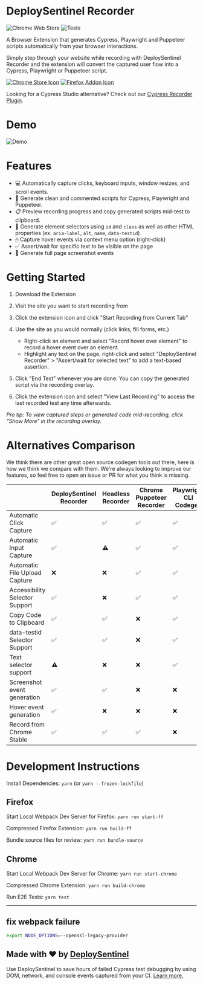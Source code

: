 # DeploySentinel Recorder

![Chrome Web Store](https://img.shields.io/chrome-web-store/rating/geggbdbnidkhbnbjoganapfhkpgkndfo?color=8F57F3&label=Chrome%20Rating)
![Tests](https://github.com/DeploySentinel/Recorder/actions/workflows/main.yml/badge.svg)

A Browser Extension that generates Cypress, Playwright and Puppeteer scripts
automatically from your browser interactions.

Simply step through your website while recording with DeploySentinel Recorder
and the extension will convert the captured user flow into a Cypress, Playwright
or Puppeteer script.

[![Chrome Store Icon](assets/ChromeStoreIcon.png)](https://chrome.google.com/webstore/detail/deploysentinel-recorder/geggbdbnidkhbnbjoganapfhkpgkndfo)
[![Firefox Addon Icon](assets/FirefoxAddonIcon.png)](https://addons.mozilla.org/en-US/firefox/addon/deploysentinel-recorder/)

Looking for a Cypress Studio alternative? Check out our
[Cypress Recorder Plugin](https://github.com/DeploySentinel/cypress-recorder).

# Demo

![Demo](assets/demo.gif)

# Features

- 💻 Automatically capture clicks, keyboard inputs, window resizes, and scroll
  events.
- 🤖 Generate clean and commented scripts for Cypress, Playwright and Puppeteer.
- 📋 Preview recording progress and copy generated scripts mid-test to
  clipboard.
- 📛 Generate element selectors using `id` and `class` as well as other HTML
  properties (ex. `aria-label`, `alt`, `name`, `data-testid`)
- 🖱 Capture hover events via context menu option (right-click)
- ✅ Assert/wait for specific text to be visible on the page
- 📸 Generate full page screenshot events

# Getting Started

1. Download the Extension
2. Visit the site you want to start recording from
3. Click the extension icon and click "Start Recording from Current Tab"
4. Use the site as you would normally (click links, fill forms, etc.)

   - Right-click an element and select "Record hover over element" to record a
     hover event over an element.
   - Highlight any text on the page, right-click and select "DeploySentinel
     Recorder" > "Assert/wait for selected text" to add a text-based assertion.

5. Click "End Test" whenever you are done. You can copy the generated script via
   the recording overlay.
6. Click the extension icon and select "View Last Recording" to access the last
   recorded test any time afterwards.

_Pro tip: To view captured steps or generated code mid-recording, click "Show
More" in the recording overlay._

# Alternatives Comparison

We think there are other great open source codegen tools out there, here is how
we think we compare with them. We're always looking to improve our features, so
feel free to open an issue or PR for what you think is missing.

|                                | DeploySentinel Recorder | Headless Recorder | Chrome Puppeteer Recorder | Playwright CLI Codegen |
| ------------------------------ | ----------------------- | ----------------- | ------------------------- | ---------------------- |
| Automatic Click Capture        | ✅                      | ✅                | ✅                        | ✅                     |
| Automatic Input Capture        | ✅                      | ⚠                 | ✅                        | ✅                     |
| Automatic File Upload Capture  | ❌                      | ❌                | ✅                        | ✅                     |
| Accessibility Selector Support | ✅                      | ❌                | ✅                        | ✅                     |
| Copy Code to Clipboard         | ✅                      | ✅                | ❌                        | ✅                     |
| data-testid Selector Support   | ✅                      | ✅                | ❌                        | ✅                     |
| Text selector support          | ⚠                       | ❌                | ❌                        | ✅                     |
| Screenshot event generation    | ✅                      | ✅                | ❌                        | ❌                     |
| Hover event generation         | ✅                      | ❌                | ❌                        | ❌                     |
| Record from Chrome Stable      | ✅                      | ✅                | ✅                        | ❌                     |

# Development Instructions

Install Dependencies: `yarn` (or `yarn --frozen-lockfile`)

## Firefox

Start Local Webpack Dev Server for Firefox: `yarn run start-ff`

Compressed Firefox Extension: `yarn run build-ff`

Bundle source files for review: `yarn run bundle-source`

## Chrome

Start Local Webpack Dev Server for Chrome: `yarn run start-chrome`

Compressed Chrome Extension: `yarn run build-chrome`

Run E2E Tests: `yarn test`

---

## fix webpack failure

```sh
export NODE_OPTIONS=--openssl-legacy-provider
```

## Made with ❤️ by [DeploySentinel](https://deploysentinel.com)

Use DeploySentinel to save hours of failed Cypress test debugging by using DOM,
network, and console events captured from your CI.
[Learn more.](https://deploysentinel.com)
